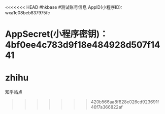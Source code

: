 <<<<<<< HEAD
#hkbase
#测试账号信息
AppID(小程序ID): wxa1e08beb837975fc

AppSecret(小程序密钥)：4bf0ee4c783d9f18e484928d507f1441
=======
# zhihu
知乎站点
>>>>>>> 420b566aa8f828e026cd923691f46f7a366822af
